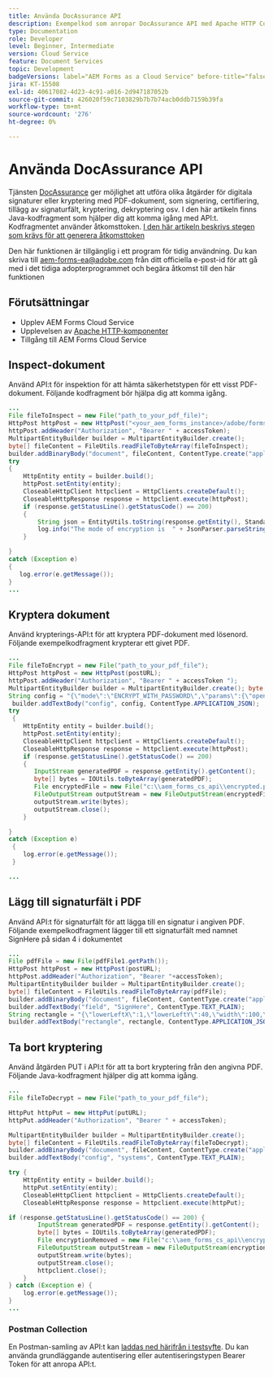 ```yaml
---
title: Använda DocAssurance API
description: Exempelkod som anropar DocAssurance API med Apache HTTP Components i Java
type: Documentation
role: Developer
level: Beginner, Intermediate
version: Cloud Service
feature: Document Services
topic: Development
badgeVersions: label="AEM Forms as a Cloud Service" before-title="false"
jira: KT-15508
exl-id: 40617082-4d23-4c91-a016-2d947187052b
source-git-commit: 426020f59c7103829b7b7b74acb0ddb7159b39fa
workflow-type: tm+mt
source-wordcount: '276'
ht-degree: 0%

---
```


# Använda DocAssurance API

Tjänsten [DocAssurance](https://developer.adobe.com/experience-manager-forms-cloud-service-developer-reference/api/docassurance/#tag/DocAssurance) ger möjlighet att utföra olika åtgärder för digitala signaturer eller kryptering med PDF-dokument, som signering, certifiering, tillägg av signaturfält, kryptering, dekryptering osv.
I den här artikeln finns Java-kodfragment som hjälper dig att komma igång med API:t. Kodfragmentet använder åtkomsttoken. [I den här artikeln beskrivs stegen som krävs för att generera åtkomsttoken](https://experienceleague.adobe.com/en/docs/experience-manager-learn/cloud-service/forms/doc-gen-formscs/introduction)


<span class="preview">Den här funktionen är tillgänglig i ett program för tidig användning. Du kan skriva till aem-forms-ea@adobe.com från ditt officiella e-post-id för att gå med i det tidiga adopterprogrammet och begära åtkomst till den här funktionen</span>


## Förutsättningar

* Upplev AEM Forms Cloud Service
* Upplevelsen av [Apache HTTP-komponenter](https://hc.apache.org/httpcomponents-client-4.5.x/)
* Tillgång till AEM Forms Cloud Service

## Inspect-dokument

Använd API:t för inspektion för att hämta säkerhetstypen för ett visst PDF-dokument. Följande kodfragment bör hjälpa dig att komma igång.

```java
...
File fileToInspect = new File("path_to_your_pdf_file)";
HttpPost httpPost = new HttpPost("<your_aem_forms_instance>/adobe/forms/document/assure/inspect");
httpPost.addHeader("Authorization", "Bearer " + accessToken);
MultipartEntityBuilder builder = MultipartEntityBuilder.create();
byte[] fileContent = FileUtils.readFileToByteArray(fileToInspect);
builder.addBinaryBody("document", fileContent, ContentType.create("application/pdf"), "BenefitOverview.pdf");
try
{
    HttpEntity entity = builder.build();
    httpPost.setEntity(entity);
    CloseableHttpClient httpclient = HttpClients.createDefault();
    CloseableHttpResponse response = httpclient.execute(httpPost);
    if (response.getStatusLine().getStatusCode() == 200)   
    {
        String json = EntityUtils.toString(response.getEntity(), StandardCharsets.UTF_8);
        log.info("The mode of encryption is  " + JsonParser.parseString(json).getAsJsonObject().get("mode").getAsString());
    }

} 
catch (Exception e)
{
   log.error(e.getMessage());
}
...
```


## Kryptera dokument

Använd krypterings-API:t för att kryptera PDF-dokument med lösenord. Följande exempelkodfragment krypterar ett givet PDF.

```java
...
File fileToEncrypt = new File("path_to_your_pdf_file");
HttpPost httpPost = new HttpPost(postURL);
httpPost.addHeader("Authorization", "Bearer " + accessToken ");
MultipartEntityBuilder builder = MultipartEntityBuilder.create(); byte[] fileContent = FileUtils.readFileToByteArray(fileToEncrypt); builder.addBinaryBody("document", fileContent, ContentType.create("application/pdf"), "BenefitOverview.pdf");
String config = "{\"mode\":\"ENCRYPT_WITH_PASSWORD\",\"params\":{\"openPassword\":\"adobe\",\"permPassword\":\"systems\",\"permissions\":[\"ALL_PERM\"]}}";
 builder.addTextBody("config", config, ContentType.APPLICATION_JSON);
try
 {
    HttpEntity entity = builder.build();
    httpPost.setEntity(entity);
    CloseableHttpClient httpclient = HttpClients.createDefault();
    CloseableHttpResponse response = httpclient.execute(httpPost);
    if (response.getStatusLine().getStatusCode() == 200)
    {
       InputStream generatedPDF = response.getEntity().getContent();
       byte[] bytes = IOUtils.toByteArray(generatedPDF);
       File encryptedFile = new File("c:\\aem_forms_cs_api\\encrypted.pdf");
       FileOutputStream outputStream = new FileOutputStream(encryptedFile);
       outputStream.write(bytes);
       outputStream.close();
    }

}
catch (Exception e)
 {
    log.error(e.getMessage());
 }

...
```

## Lägg till signaturfält i PDF

Använd API:t för signaturfält för att lägga till en signatur i angiven PDF. Följande exempelkodfragment lägger till ett signaturfält med namnet SignHere på sidan 4 i dokumentet

```java
...
File pdfFile = new File(pdfFile1.getPath());
HttpPost httpPost = new HttpPost(postURL);
httpPost.addHeader("Authorization", "Bearer "+accessToken);
MultipartEntityBuilder builder = MultipartEntityBuilder.create();
byte[] fileContent = FileUtils.readFileToByteArray(pdfFile);
builder.addBinaryBody("document", fileContent, ContentType.create("application/pdf"), "BenefitOverview.pdf");
builder.addTextBody("field", "SignHere", ContentType.TEXT_PLAIN);
String rectangle = "{\"lowerLeftX\":1,\"lowerLeftY\":40,\"width\":100,\"height\":100}";
builder.addTextBody("rectangle", rectangle, ContentType.APPLICATION_JSON);
```


## Ta bort kryptering

Använd åtgärden PUT i API:t för att ta bort kryptering från den angivna PDF. Följande Java-kodfragment hjälper dig att komma igång.

```java
...
File fileToDecrypt = new File("path_to_your_pdf_file");

HttpPut httpPut = new HttpPut(putURL);
httpPut.addHeader("Authorization", "Bearer " + accessToken);

MultipartEntityBuilder builder = MultipartEntityBuilder.create();
byte[] fileContent = FileUtils.readFileToByteArray(fileToDecrypt);
builder.addBinaryBody("document", fileContent, ContentType.create("application/pdf"), "BenefitOverview.pdf");
builder.addTextBody("config", "systems", ContentType.TEXT_PLAIN);

try {
    HttpEntity entity = builder.build();
    httpPut.setEntity(entity);
    CloseableHttpClient httpclient = HttpClients.createDefault();
    CloseableHttpResponse response = httpclient.execute(httpPut);

if (response.getStatusLine().getStatusCode() == 200) {
        InputStream generatedPDF = response.getEntity().getContent();
        byte[] bytes = IOUtils.toByteArray(generatedPDF);
        File encryptionRemoved = new File("c:\\aem_forms_cs_api\\encryption_removed.pdf");
        FileOutputStream outputStream = new FileOutputStream(encryptionRemoved);
        outputStream.write(bytes);
        outputStream.close();
        httpclient.close();
    }
} catch (Exception e) {
    log.error(e.getMessage());
}
...
```

### Postman Collection

En Postman-samling av API:t kan [laddas ned härifrån i testsyfte](assets/DocAssuranceAPI.postman_collection.json). Du kan använda grundläggande autentisering eller autentiseringstypen Bearer Token för att anropa API:t.
